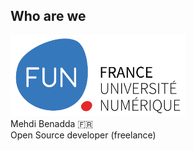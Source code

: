 ## Who are we

<img src="media/logo_fun.png" style="width: 280px;">
<div>
  Mehdi Benadda 🇫🇷<br>
  Open Source developer (freelance)
</div>
